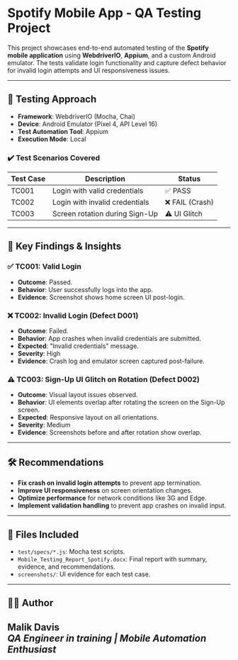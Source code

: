 # Spotify Mobile App - QA Testing Project

This project showcases end-to-end automated testing of the **Spotify mobile application** using **WebdriverIO**, **Appium**, and a custom Android emulator. The tests validate login functionality and capture defect behavior for invalid login attempts and UI responsiveness issues.

---

## 📱 Testing Approach

- **Framework**: WebdriverIO (Mocha, Chai)
- **Device**: Android Emulator (Pixel 4, API Level 16)
- **Test Automation Tool**: Appium
- **Execution Mode**: Local

### ✔️ Test Scenarios Covered

| Test Case | Description                                | Status |
|-----------|--------------------------------------------|--------|
| TC001     | Login with valid credentials               | ✅ PASS |
| TC002     | Login with invalid credentials             | ❌ FAIL (Crash)
| TC003     | Screen rotation during Sign-Up             | ⚠️ UI Glitch

---

## 🧪 Key Findings & Insights

### ✅ TC001: Valid Login
- **Outcome**: Passed.
- **Behavior**: User successfully logs into the app.
- **Evidence**: Screenshot shows home screen UI post-login.

### ❌ TC002: Invalid Login (Defect D001)
- **Outcome**: Failed.
- **Behavior**: App crashes when invalid credentials are submitted.
- **Expected**: "Invalid credentials" message.
- **Severity**: High  
- **Evidence**: Crash log and emulator screen captured post-failure.

### ⚠️ TC003: Sign-Up UI Glitch on Rotation (Defect D002)
- **Outcome**: Visual layout issues observed.
- **Behavior**: UI elements overlap after rotating the screen on the Sign-Up screen.
- **Expected**: Responsive layout on all orientations.
- **Severity**: Medium  
- **Evidence**: Screenshots before and after rotation show overlap.

---

## 🛠️ Recommendations

- **Fix crash on invalid login attempts** to prevent app termination.
- **Improve UI responsiveness** on screen orientation changes.
- **Optimize performance** for network conditions like 3G and Edge.
- **Implement validation handling** to prevent app crashes on invalid input.

---

## 📎 Files Included

- `test/specs/*.js`: Mocha test scripts.
- `Mobile_Testing_Report_Spotify.docx`: Final report with summary, evidence, and recommendations.
- `screenshots/`: UI evidence for each test case.

---

## 👨‍💻 Author

Malik Davis  
*QA Engineer in training | Mobile Automation Enthusiast* 
---
